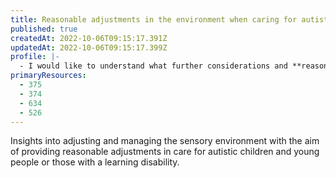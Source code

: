 ```yaml
---
title: Reasonable adjustments in the environment when caring for autistic children and young people or those with a learning disability
published: true
createdAt: 2022-10-06T09:15:17.391Z
updatedAt: 2022-10-06T09:15:17.399Z
profile: |-
  - I would like to understand what further considerations and **reasonable adjustments** I can make in the **environment** when caring for autistic children and young people or those with a learning disability within my department. 
primaryResources:
  - 375
  - 374
  - 634
  - 526
---
```

Insights into adjusting and managing the sensory environment with the aim of providing reasonable adjustments in care for autistic children and young people or those with a learning disability.